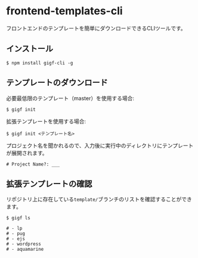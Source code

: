 # frontend-templates-cli
フロントエンドのテンプレートを簡単にダウンロードできるCLIツールです。

## インストール

```
$ npm install gigf-cli -g
```

## テンプレートのダウンロード

必要最低限のテンプレート（master）を使用する場合:

```
$ gigf init
```

拡張テンプレートを使用する場合:

```
$ gigf init <テンプレート名>
```

プロジェクト名を聞かれるので、入力後に実行中のディレクトリにテンプレートが展開されます。

```
# Project Name?: ___
```

## 拡張テンプレートの確認

リポジトリ上に存在している`template/`ブランチのリストを確認することができます。

```
$ gigf ls

# - lp
# - pug
# - ejs
# - wordpress
# - aquamarine
```
